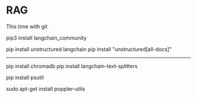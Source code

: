 # RAG
This time with git

pip3 install langchain_community

pip install unstructured langchain
pip install "unstructured[all-docs]"


--- 
pip install chromadb
pip install langchain-text-splitters

pip install psutil

sudo apt-get install poppler-utils